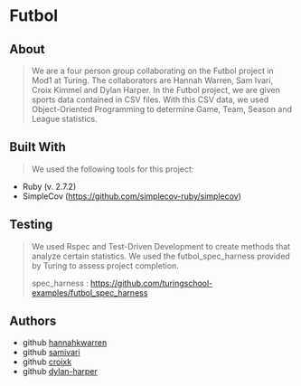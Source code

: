 # **Futbol**


## **About**
> We are a four person group collaborating on the Futbol project in Mod1 at Turing.
> The collaborators are Hannah Warren, Sam Ivari, Croix Kimmel and Dylan Harper.
> In the Futbol project, we are given sports data contained in CSV files.
> With this CSV data, we used Object-Oriented Programming to determine Game, Team, Season and League statistics.

## **Built With**
> We used the following tools for this project:
* Ruby (v. 2.7.2)
* SimpleCov (https://github.com/simplecov-ruby/simplecov)

## **Testing**
> We used Rspec and Test-Driven Development to create methods that analyze certain statistics.
> We used the futbol_spec_harness provided by Turing to assess project completion.
> 
> spec_harness : https://github.com/turingschool-examples/futbol_spec_harness

## **Authors**
* github [hannahkwarren](https://github.com/hannahkwarren)
* github [samivari](https://github.com/samivari)
* github [croixk](https://github.com/croixk)
* github [dylan-harper](https://github.com/dylan-harper)
